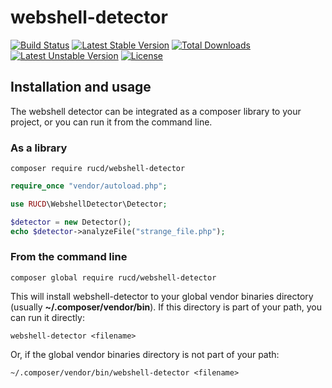 # webshell-detector

[![Build Status](https://travis-ci.org/RUCD/webshell-detector.svg?branch=master)](https://travis-ci.org/RUCD/webshell-detector) [![Latest Stable Version](https://poser.pugx.org/rucd/webshell-detector/v/stable)](https://packagist.org/packages/rucd/webshell-detector) [![Total Downloads](https://poser.pugx.org/rucd/webshell-detector/downloads)](https://packagist.org/packages/rucd/webshell-detector) [![Latest Unstable Version](https://poser.pugx.org/rucd/webshell-detector/v/unstable)](https://packagist.org/packages/rucd/webshell-detector) [![License](https://poser.pugx.org/rucd/webshell-detector/license)](https://packagist.org/packages/rucd/webshell-detector)

## Installation and usage

The webshell detector can be integrated as a composer library to your project,
or you can run it from the command line.

### As a library

```composer require rucd/webshell-detector```

```php
require_once "vendor/autoload.php";

use RUCD\WebshellDetector\Detector;

$detector = new Detector();
echo $detector->analyzeFile("strange_file.php");
```

### From the command line

```composer global require rucd/webshell-detector```

This will install webshell-detector to your global vendor binaries directory
(usually **~/.composer/vendor/bin**). If this directory is part of your path,
you can run it directly:

```webshell-detector <filename>```

Or, if the global vendor binaries directory is not part of your path:

```~/.composer/vendor/bin/webshell-detector <filename>```





